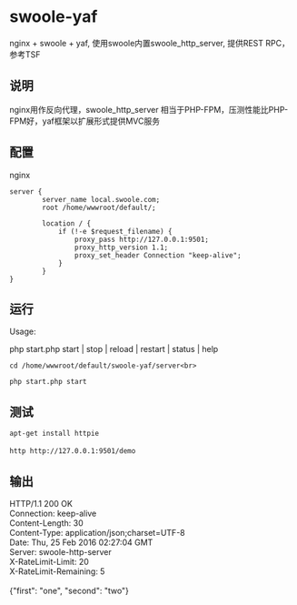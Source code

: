 # swoole-yaf
nginx + swoole + yaf, 使用swoole内置swoole_http_server, 提供REST RPC，参考TSF
## 说明
nginx用作反向代理，swoole_http_server 相当于PHP-FPM，压测性能比PHP-FPM好，yaf框架以扩展形式提供MVC服务

## 配置
nginx<br>
```
server {
        server_name local.swoole.com;
        root /home/wwwroot/default/;
        
        location / {
            if (!-e $request_filename) {
            	proxy_pass http://127.0.0.1:9501;
            	proxy_http_version 1.1;
            	proxy_set_header Connection "keep-alive";
            }
        }
}
```

## 运行
Usage:

php start.php start | stop | reload | restart | status | help


```cd /home/wwwroot/default/swoole-yaf/server<br>```


```php start.php start```

## 测试
```apt-get install httpie```<br><br>
```http http://127.0.0.1:9501/demo```

## 输出
HTTP/1.1 200 OK<br>
Connection: keep-alive<br>
Content-Length: 30<br>
Content-Type: application/json;charset=UTF-8<br>
Date: Thu, 25 Feb 2016 02:27:04 GMT<br>
Server: swoole-http-server<br>
X-RateLimit-Limit: 20<br>
X-RateLimit-Remaining: 5<br>
<br>
{"first": "one", "second": "two"}

